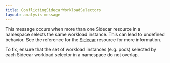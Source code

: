 ```yaml
---
title: ConflictingSidecarWorkloadSelectors
layout: analysis-message
---
```


This message occurs when more than one Sidecar resource in a namespace selects the same workload instance. This can lead to undefined behavior. See the reference for the [Sidecar](/docs/reference/config/networking/sidecar/) resource for more information.

To fix, ensure that the set of workload instances (e.g. pods) selected by each Sidecar workload selector in a namespace do not overlap.

